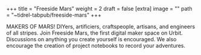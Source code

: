 
+++
title = "Freeside Mars"
weight = 2
draft = false
[extra]
image = ""
path = "~tidrel-tabpub/freeside-mars"
+++

MAKERS OF MARS! DIYers, artificiers, craftspeople, artisans, and engineers of all stripes. Join Freeside Mars, the first digital maker space on Urbit. Discussions on anything you create yourself is encouraged. We also encourage the creation of project notebooks to record your adventures.
